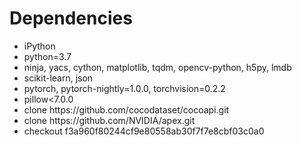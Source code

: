 <h1>Dependencies</h1>
<ul>
  <li>iPython
  <li>python=3.7
  <li>ninja, yacs, cython, matplotlib, tqdm, opencv-python, h5py, lmdb
  <li>scikit-learn, json
  <li>pytorch, pytorch-nightly=1.0.0, torchvision=0.2.2
  <li>pillow<7.0.0
  <li>clone https://github.com/cocodataset/cocoapi.git
  <li>clone https://github.com/NVIDIA/apex.git
  <li>checkout f3a960f80244cf9e80558ab30f7f7e8cbf03c0a0
</ul>
